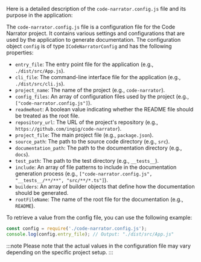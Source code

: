 Here is a detailed description of the `code-narrator.config.js` file and its purpose in the application:

The `code-narrator.config.js` file is a configuration file for the Code Narrator project. It contains various settings and configurations that are used by the application to generate documentation. The configuration object `config` is of type `ICodeNarratorConfig` and has the following properties:

- `entry_file`: The entry point file for the application (e.g., `./dist/src/App.js`).
- `cli_file`: The command-line interface file for the application (e.g., `./dist/src/cli.js`).
- `project_name`: The name of the project (e.g., `code-narrator`).
- `config_files`: An array of configuration files used by the project (e.g., `["code-narrator.config.js"]`).
- `readmeRoot`: A boolean value indicating whether the README file should be treated as the root file.
- `repository_url`: The URL of the project's repository (e.g., `https://github.com/ingig/code-narrator`).
- `project_file`: The main project file (e.g., `package.json`).
- `source_path`: The path to the source code directory (e.g., `src`).
- `documentation_path`: The path to the documentation directory (e.g., `docs`).
- `test_path`: The path to the test directory (e.g., `__tests__`).
- `include`: An array of file patterns to include in the documentation generation process (e.g., `["code-narrator.config.js", "__tests__/**/**", "src/**/*.ts"]`).
- `builders`: An array of builder objects that define how the documentation should be generated.
- `rootFileName`: The name of the root file for the documentation (e.g., `README`).

To retrieve a value from the config file, you can use the following example:

```javascript
const config = require('./code-narrator.config.js');
console.log(config.entry_file); // Output: "./dist/src/App.js"
```

:::note
Please note that the actual values in the configuration file may vary depending on the specific project setup.
:::